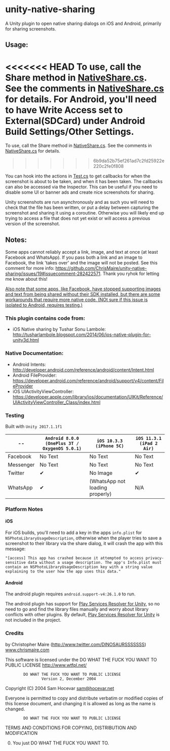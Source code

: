# unity-native-sharing
A Unity plugin to open native sharing dialogs on iOS and Android, primarily for sharing screenshots.

## Usage:
<<<<<<< HEAD
To use, call the Share method in [NativeShare.cs](UnityNativeShareKit/Assets/Plugins/NativeShare.cs). See the comments in [NativeShare.cs](UnityNativeShareKit/Assets/Plugins/NativeShare.cs) for details.
For Android, you'll need to have Write Access set to External(SDCard) under Android Build Settings/Other Settings.
=======
To use, call the Share method in [NativeShare.cs](Unity-Native-Sharing/Assets/Plugins/NativeShare.cs). See the comments in [NativeShare.cs](Unity-Native-Sharing/Assets/Plugins/NativeShare.cs) for details.
>>>>>>> 6b9da52b75ef261ad7c2fd25922e220c2fe0f808

You can hook into the actions in [Test.cs](Assets/Native%20Share%20Demo%20Scene/Test.cs) to get callbacks for when the screenshot is about to be taken, and when it has been taken. The callbacks can also be accessed via the Inspector.
This can be useful if you need to disable some UI or banner ads and create nice screenshots for sharing.

Unity screenshots are run asynchronously and as such you will need to check that the file has been written, or put a delay between capturing the screenshot and sharing it using a coroutine. Otherwise you will likely end up trying to access a file that does not yet exist or will access a previous version of the screenshot.

## Notes:
Some apps cannot reliably accept a link, image, and text at once (at least Facebook and WhatsApp).
If you pass both a link and an image to Facebook, the link 'takes over' and the image will not be posted.
See this comment for more info: https://github.com/ChrisMaire/unity-native-sharing/issues/19#issuecomment-282422571.
Thank you ryhok for letting me know about this!

[Also note that some apps, like Facebook, have stopped supporting images and text from being shared without their SDK installed, but there are some workarounds that require more native code. (NOt sure if this issue is isolated to Android, requires testing.)](https://stackoverflow.com/questions/34618514/share-text-via-intent-on-facebook-without-using-facebook-sdk)

### This plugin contains code from:
 - iOS Native sharing by Tushar Sonu Lambole: http://tusharlambole.blogspot.com/2014/06/ios-native-plugin-for-unity3d.html

### Native Documentation:
 - Android Intents: http://developer.android.com/reference/android/content/Intent.html
 - Android FileProvider: https://developer.android.com/reference/android/support/v4/content/FileProvider
 - iOS UIActivityViewController: https://developer.apple.com/library/ios/documentation/UIKit/Reference/UIActivityViewController_Class/index.html

### Testing
Built with `Unity 2017.1.1f1`

--            | `Android 8.0.0 (OnePlus 3T / OxygenOS 5.0.1)`| `iOS 10.3.3 (iPhone 5C)`              | `iOS 11.3.1 (iPad 2 Air)`
------------- | ---------------------------------------------| --------------------------------------| ------------------------ 
Facebook      | No Text                                      | No Text                               | No Text
Messenger     | No Text                                      | No Text                               | No Text
Twitter       | ✔                                           | No Image                               | ✔
WhatsApp      | ✔                                           | (WhatsApp not loading properly) | N/A

### Platform Notes
#### iOS
For iOS builds, you'll need to add a key in the apps `info.plist` for `NSPhotoLibraryUsageDescription`, otherwise when the player tries to save a screenshot to their library via the share dialog, it will crash the app with this message:
```
"[access] This app has crashed because it attempted to access privacy-sensitive data without a usage description. The app's Info.plist must contain an NSPhotoLibraryUsageDescription key with a string value explaining to the user how the app uses this data."
```

#### Android
The android plugin requires `android.support-v4:26.1.0` to run.


The android plugin has support for [Play Services Resolver for Unity](https://github.com/googlesamples/unity-jar-resolver), so no need to go and find the library files manually and worry about library conflicts with other plugins. By default, [Play Services Resolver for Unity](https://github.com/googlesamples/unity-jar-resolver) is not included in the project.


### Credits
by Christopher Maire (http://www.twitter.com/DINOSAURSSSSSSS)
www.chrismaire.com

This software is licensed under the DO WHAT THE FUCK YOU WANT TO PUBLIC LICENSE http://www.wtfpl.net/

            DO WHAT THE FUCK YOU WANT TO PUBLIC LICENSE
                    Version 2, December 2004

 Copyright (C) 2004 Sam Hocevar <sam@hocevar.net>

 Everyone is permitted to copy and distribute verbatim or modified
 copies of this license document, and changing it is allowed as long
 as the name is changed.

            DO WHAT THE FUCK YOU WANT TO PUBLIC LICENSE
   TERMS AND CONDITIONS FOR COPYING, DISTRIBUTION AND MODIFICATION

  0. You just DO WHAT THE FUCK YOU WANT TO.
